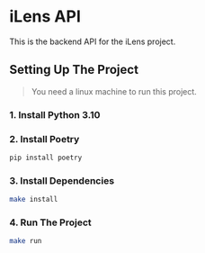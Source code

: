 # iLens API

This is the backend API for the iLens project.

## Setting Up The Project
> You need a linux machine to run this project.

### 1. Install Python 3.10

### 2. Install Poetry
```bash
pip install poetry
```

### 3. Install Dependencies
```bash
make install
```

### 4. Run The Project
```bash
make run
```